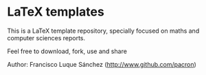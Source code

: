 # LaTeX templates

This is a LaTeX template repository, specially focused on maths and computer sciences reports.

Feel free to download, fork, use and share

Author: Francisco Luque Sánchez (http://www.github.com/pacron) 